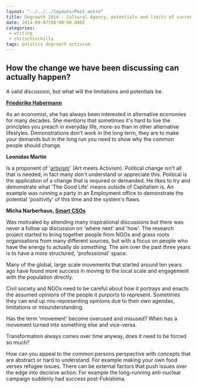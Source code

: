 ```yaml
---
layout: "../../../layouts/Post.astro"
title: Degrowth 2014 - Cultural Agency, potentials and limits of current civic movement
date: 2014-09-07T00:00:00.000Z
categories:
 - writing
 - chrischinchilla
tags: politics degrowth activism
---
```


## How the change we have been discussing can actually happen?

A valid discussion, but what will the limitations and potentials be.

**[Friederike Habermann](https://www.leuphana.de/nage-tagung/programm/referierende/friederike-habermann.html)**

As an economist, she has always been interested in alternative economies for many decades. She mentions that sometimes it's hard to live the principles you preach in everyday life, more-so than in other alternative lifestyles. Demonstrations don't work in the long term, they are to make your demands but in the long run you need to show why the common people should change.

**Leonidas Martin**

Is a proponent of '[artivism](https://artisticactivism.org/)' (Art meets Activism). Political change isn't all that is needed, in fact many don't understand or appreciate this. Political is the application of a change that is required or demanded. He likes to try and demonstrate what 'The Good Life' means outside of Capitalism is. An example was running a party in an Employment office to demonstrate the potential 'positivity' of this time and the system's flaws.

**Micha Narberhaus, [Smart CSOs](https://www.smart-csos.org/)**

Was motivated by attending many inspirational discussions but there was never a follow up discussion on 'where next' and 'how'. The research project started to bring together people from NGOs and grass roots organisations from many different sources, but with a focus on people who have the energy to actually do _something_. The aim over the past three years is to have a more structured, 'professional' space.

Many of the global, large scale movements that started around ten years ago have found more success in moving to the local scale and engagement with the population directly.

Civil society and NGOs need to be careful about how it portrays and enacts the assumed opinions of the people it purports to represent. Sometimes they can end up mis-representing opinions due to their own agendas, limitations or misunderstanding.

Has the term 'movement' become overused and misused? When has a movement turned into something else and vice-versa.

Transformation always comes over time anyway, does it need to be forced so much?

How can you appeal to the common persons perspective with concepts that are abstract or hard to understand. For example making your own food verses refugee issues. There can be external factors that push issues over the edge into decisive action. For example the long-running anti-nuclear campaign suddenly had success post-Fukishima.
